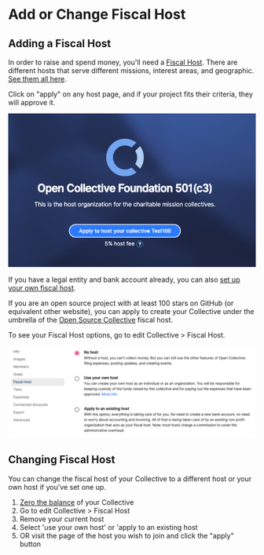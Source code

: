 # Add or Change Fiscal Host

## Adding a Fiscal Host

In order to raise and spend money, you'll need a [Fiscal Host](../hosts/). There are different hosts that serve different missions, interest areas, and geographic. [See them all here](https://opencollective.com/hosts). 

Click on "apply" on any host page, and if your project fits their criteria, they will approve it. 

![](../.gitbook/assets/screen-shot-2019-05-05-at-3.03.34-pm.png)

If you have a legal entity and bank account already, you can also [set up your own fiscal host](../hosts/become-host.md).

If you are an open source project with at least 100 stars on GitHub \(or equivalent other website\), you can apply to create your Collective under the umbrella of the [Open Source Collective](https://opencollective.com/opensource/apply) fiscal host.

To see your Fiscal Host options, go to edit Collective &gt; Fiscal Host.

![](../.gitbook/assets/screen-shot-2019-05-05-at-3.02.05-pm.png)

## Changing Fiscal Host

You can change the fiscal host of your Collective to a different host or your own host if you've set one up. 

1. [Zero the balance](zero-collective-balance.md) of your Collective
2. Go to edit Collective &gt; Fiscal Host
3. Remove your current host
4. Select 'use your own host' or 'apply to an existing host 
5. OR visit the page of the host you wish to join and click the "apply" button

